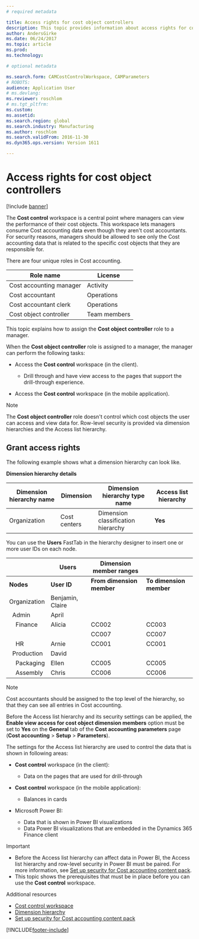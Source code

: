 ```yaml
---
# required metadata

title: Access rights for cost object controllers
description: This topic provides information about access rights for cost object controllers. 
author: AndersGirke
ms.date: 06/24/2017
ms.topic: article
ms.prod: 
ms.technology: 

# optional metadata

ms.search.form: CAMCostControlWorkspace, CAMParameters
# ROBOTS: 
audience: Application User
# ms.devlang: 
ms.reviewer: roschlom
# ms.tgt_pltfrm: 
ms.custom: 
ms.assetid: 
ms.search.region: global
ms.search.industry: Manufacturing
ms.author: roschlom
ms.search.validFrom: 2016-11-30
ms.dyn365.ops.version: Version 1611

---
```


# Access rights for cost object controllers

[!include [banner](../includes/banner.md)]

The **Cost control** workspace is a central point where managers can view the performance of their cost objects. This workspace lets managers consume Cost accounting data even though they aren't cost accountants. For security reasons, managers should be allowed to see only the Cost accounting data that is related to the specific cost objects that they are responsible for.

There are four unique roles in Cost accounting.

| Role name               | License      |
|-------------------------|--------------|
| Cost accounting manager | Activity     |
| Cost accountant         | Operations   |
| Cost accountant clerk   | Operations   |
| Cost object controller  | Team members |

This topic explains how to assign the **Cost object controller** role to a manager.

When the **Cost object controller** role is assigned to a manager, the manager can perform the following tasks:

- Access the **Cost control** workspace (in the client).

    - Drill through and have view access to the pages that support the drill-through experience.

- Access the **Cost control** workspace (in the mobile application).

> [!NOTE]
> The **Cost object controller** role doesn't control which cost objects the user can access and view data for. Row-level security is provided via dimension hierarchies and the Access list hierarchy.

## Grant access rights
The following example shows what a dimension hierarchy can look like.

**Dimension hierarchy details**

| Dimension hierarchy name | Dimension    | Dimension hierarchy type name      | Access list hierarchy |
|--------------------------|--------------|------------------------------------|-----------------------|
| Organization             | Cost centers | Dimension classification hierarchy | **Yes**               |

You can use the **Users** FastTab in the hierarchy designer to insert one or more user IDs on each node.

|                                   | Users            | Dimension member ranges   |                         |
|-----------------------------------|------------------|---------------------------|-------------------------|
| **Nodes**                         | **User ID**      | **From dimension member** | **To dimension member** |
| Organization                      | Benjamin, Claire |                           |                         |
| &nbsp;&nbsp;Admin                 | April            |                           |                         |
| &nbsp;&nbsp;&nbsp;&nbsp;Finance   | Alicia           | CC002                     | CC003                   |
|                                   |                  | CC007                     | CC007                   |
| &nbsp;&nbsp;&nbsp;&nbsp;HR        | Arnie            | CC001                     | CC001                   |
| &nbsp;&nbsp;Production            | David            |                           |                         |
| &nbsp;&nbsp;&nbsp;&nbsp;Packaging | Ellen            | CC005                     | CC005                   |
| &nbsp;&nbsp;&nbsp;&nbsp;Assembly  | Chris            | CC006                     | CC006                   |

> [!NOTE]
> Cost accountants should be assigned to the top level of the hierarchy, so that they can see all entries in Cost accounting.

Before the Access list hierarchy and its security settings can be applied, the **Enable view access for cost object dimension members** option must be set to **Yes** on the **General** tab of the **Cost accounting parameters** page (**Cost accounting** > **Setup** > **Parameters**).

The settings for the Access list hierarchy are used to control the data that is shown in following areas:

- **Cost control** workspace (in the client):

    - Data on the pages that are used for drill-through

- **Cost control** workspace (in the mobile application):

    - Balances in cards

- Microsoft Power BI:

    - Data that is shown in Power BI visualizations
    - Data Power BI visualizations that are embedded in the Dynamics 365 Finance client

> [!IMPORTANT]
> - Before the Access list hierarchy can affect data in Power BI, the Access list hierarchy and row-level security in Power BI must be paired. For more information, see [Set up security for Cost accounting content pack](../../fin-ops-core/dev-itpro/analytics/setup-security-cost-accounting-content-pack.md).
> - This topic shows the prerequisites that must be in place before you can use the **Cost control** workspace.

Additional resources

- [Cost control workspace](cost-control-workspace.md)
- [Dimension hierarchy](dimension-hierarchy.md)
- [Set up security for Cost accounting content pack](../../fin-ops-core/dev-itpro/analytics/setup-security-cost-accounting-content-pack.md)


[!INCLUDE[footer-include](../../includes/footer-banner.md)]